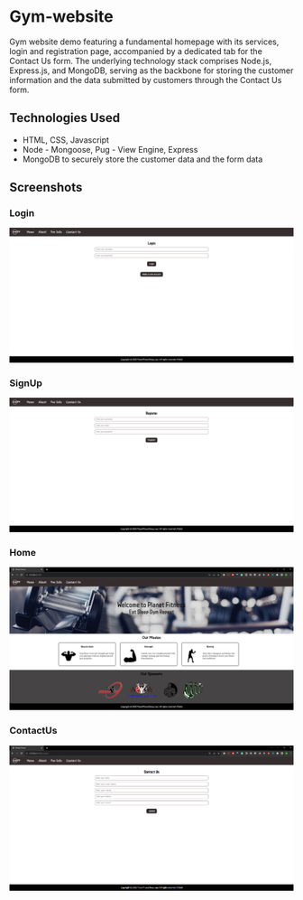 # Gym-website
 Gym website demo featuring a fundamental homepage with its services, login and registration page, accompanied by a dedicated tab for the Contact Us form. The underlying technology stack comprises Node.js, Express.js, and MongoDB, serving as the backbone for storing the customer information and the data submitted by customers through the Contact Us form.

## Technologies Used

- HTML, CSS, Javascript
- Node - Mongoose, Pug - View Engine, Express
- MongoDB to securely store the customer data and the form data

## Screenshots

### Login
![LoginPage](./LoginPage.png)
### SignUp
![RegisterUser](./RegisterUser.png)
### Home
![HomePage](./HomePage.png)
### ContactUs
![ContactUs](./ContactUs.png)
